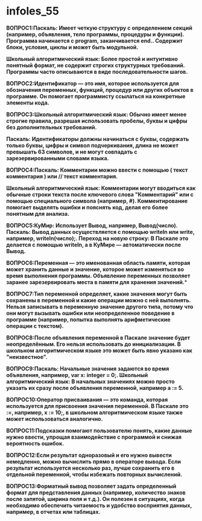 # infoles_55

**ВОПРОС1:Паскаль: Имеет четкую структуру с определением секций (например, объявления, тело программы, процедуры и функции). Программа начинается с program, заканчивается end.. Содержит блоки, условия, циклы и может быть модульной.**

**Школьный алгоритмический язык: Более простой и интуитивно понятный формат, не содержит строгих структурных требований. Программы часто описываются в виде последовательности шагов.**

**ВОПРОС2:Идентификатор — это имя, которое используется для обозначения переменных, функций, процедур или других объектов в программе. Он помогает программисту ссылаться на конкретные элементы кода.**

**ВОПРОС3:Школьный алгоритмический язык: Обычно имеет менее строгие правила, разрешая использовать пробелы, буквы и цифры без дополнительных требований.**

**Паскаль: Идентификаторы должны начинаться с буквы, содержать только буквы, цифры и символ подчеркивания, длина не может превышать 63 символов, и не могут совпадать с зарезервированными словами языка.**

**ВОПРОС4:Паскаль: Комментарии можно ввести с помощью ( текст комментария ) или // текст комментария.**

**Школьный алгоритмический язык: Комментарии могут вводиться как обычные строки текста после ключевого слова "Комментарий" или с помощью специального символа (например, #).
Комментирование помогает выделять ошибки и пояснять код, делая его более понятным для анализа.**

**ВОПРОС5:КуМир: Использует Вывод, например, Вывод(число).
Паскаль: Вывод данных осуществляется с помощью writeln или write, например, writeln(число);.
Переход на новую строку: В Паскале это делается с помощью writeln, а в КуМире — автоматически после Вывод.**

**ВОПРОС6:Переменная — это именованная область памяти, которая может хранить данные и значение, которое может изменяться во время выполнения программы. Объявление переменных позволяет заранее зарезервировать места в памяти для хранения значений.***

**ВОПРОС7:Тип переменной определяет, какие значения могут быть сохранены в переменной и какие операции можно с ней выполнять. Нельзя записывать в переменную значение другого типа, потому что они могут вызывать ошибки или неопределенное поведение в программе (например, попытка выполнять арифметические операции с текстом).**

**ВОПРОС8:После объявления переменной в Паскале значение будет неопределённым. Его нельзя использовать до инициализации. В школьном алгоритмическом языке это может быть явно указано как "неизвестное".**

**ВОПРОС9:Паскаль: Начальные значения задаются во время объявления, например, var x: integer = 0;.
Школьный алгоритмический язык: В начальных значениях можно просто указать их сразу после объявления переменной, например a := 5.**

**ВОПРОС10:Оператор присваивания — это команда, которая используется для присвоения значения переменной. В Паскале это :=, например, x := 10;, в школьном алгоритмическом языке также может использоваться аналогично.**

**ВОПРОС11:Подсказки помогают пользователю понять, какие данные нужно ввести, упрощая взаимодействие с программой и снижая вероятность ошибок.**

**ВОПРОС12:Если результат одноразовый и его нужно вывести немедленно, можно вычислить прямо в операторе вывода. Если результат используется несколько раз, лучше сохранить его в отдельной переменной, чтобы избежать повторных вычислений.**

**ВОПРОС13:Форматный вывод позволяет задать определенный формат для представления данных (например, количество знаков после запятой, ширина поля и т.д.). Он полезен в ситуациях, когда необходимо обеспечить читаемость и удобство восприятия данных, например, в отчетах или таблицах.**







